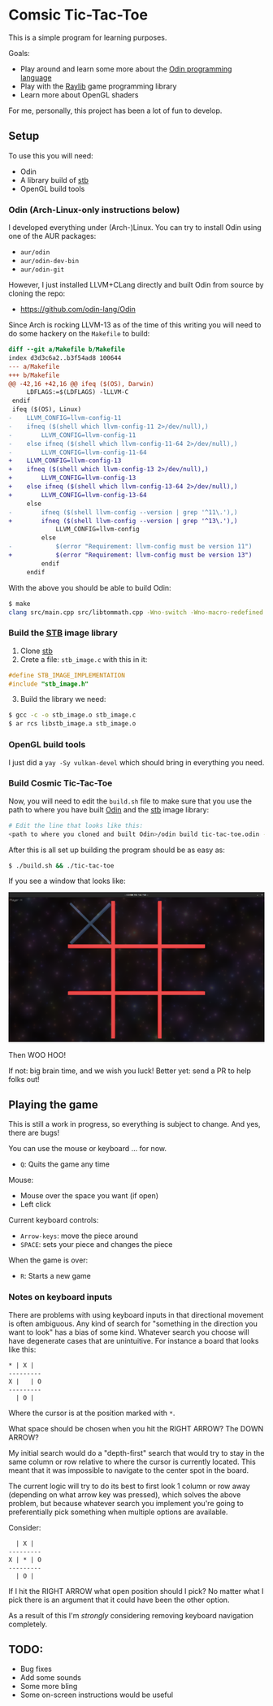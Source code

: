 # Comsic Tic-Tac-Toe

This is a simple program for learning purposes.

Goals:

* Play around and learn some more about the [Odin programming language](https://odin-lang.org/)
* Play with the [Raylib](https://www.raylib.com/) game programming library
* Learn more about OpenGL shaders

For me, personally, this project has been a lot of fun to develop.

## Setup
To use this you will need:

* Odin
* A library build of [stb](https://github.com/nothings/stb)
* OpenGL build tools

### Odin (Arch-Linux-only instructions below)
I developed everything under (Arch-)Linux.  You can try to install Odin using one of the AUR 
packages:

* `aur/odin`
* `aur/odin-dev-bin`
* `aur/odin-git`

However, I just installed LLVM+CLang directly and built Odin from source by cloning the repo:

* https://github.com/odin-lang/Odin

Since Arch is rocking LLVM-13 as of the time of this writing you will need to do some hackery
on the `Makefile` to build:

```diff
diff --git a/Makefile b/Makefile
index d3d3c6a2..b3f54ad8 100644
--- a/Makefile
+++ b/Makefile
@@ -42,16 +42,16 @@ ifeq ($(OS), Darwin)
     LDFLAGS:=$(LDFLAGS) -lLLVM-C
 endif
 ifeq ($(OS), Linux)
-    LLVM_CONFIG=llvm-config-11
-    ifneq ($(shell which llvm-config-11 2>/dev/null),)
-        LLVM_CONFIG=llvm-config-11
-    else ifneq ($(shell which llvm-config-11-64 2>/dev/null),)
-        LLVM_CONFIG=llvm-config-11-64
+    LLVM_CONFIG=llvm-config-13
+    ifneq ($(shell which llvm-config-13 2>/dev/null),)
+        LLVM_CONFIG=llvm-config-13
+    else ifneq ($(shell which llvm-config-13-64 2>/dev/null),)
+        LLVM_CONFIG=llvm-config-13-64
     else
-        ifneq ($(shell llvm-config --version | grep '^11\.'),)
+        ifneq ($(shell llvm-config --version | grep '^13\.'),)
             LLVM_CONFIG=llvm-config
         else
-            $(error "Requirement: llvm-config must be version 11")
+            $(error "Requirement: llvm-config must be version 13")
         endif
     endif
```

With the above you should be able to build Odin:

```bash
$ make
clang src/main.cpp src/libtommath.cpp -Wno-switch -Wno-macro-redefined -Wno-unused-value -std=c++14 -DGIT_SHA=\"38725fc0\" -DODIN_VERSION_RAW=\"dev-2022-01\" -I/usr/include -std=c++14   -fno-exceptions -D_GNU_SOURCE -D__STDC_CONSTANT_MACROS -D__STDC_FORMAT_MACROS -D__STDC_LIMIT_MACROS -L/usr/lib  -g -pthread -ldl -lm -lstdc++ -lLLVM-13 -o odin
```

### Build the [STB](https://github.com/nothings/stb) image library

1. Clone [stb](https://github.com/nothings/stb)
2. Crete a file: `stb_image.c` with this in it:

```c
#define STB_IMAGE_IMPLEMENTATION
#include "stb_image.h"
```

3. Build the library we need:

```bash
$ gcc -c -o stb_image.o stb_image.c
$ ar rcs libstb_image.a stb_image.o
```

### OpenGL build tools

I just did a `yay -Sy vulkan-devel` which should bring in everything you need.

### Build Cosmic Tic-Tac-Toe

Now, you will need to edit the `build.sh` file to make sure that you use the path to where you have
built [Odin](https://odin-lang.org/) and the [stb](https://github.com/nothings/stb) image library:

```bash
# Edit the line that looks like this:
<path to where you cloned and built Odin>/odin build tic-tac-toe.odin -vet -debug -extra-linker-flags:'<path to where you built the libstb_image.a file>/libstb_image.a'
```

After this is all set up building the program should be as easy as:

```bash
$ ./build.sh && ./tic-tac-toe
```

If you see a window that looks like:

![screenshot](./screenshot.png "Tic-Tac-Toe in the Cosmos!")

Then WOO HOO!

If not: big brain time, and we wish you luck!  Better yet: send a PR to help folks out!

## Playing the game

This is still a work in progress, so everything is subject to change.  And yes, there are bugs!

You can use the mouse or keyboard ... for now.

* `Q`: Quits the game any time

Mouse:

* Mouse over the space you want (if open)
* Left click

Current keyboard controls:

* `Arrow-keys`: move the piece around
* `SPACE`: sets your piece and changes the piece

When the game is over:

* `R`: Starts a new game

### Notes on keyboard inputs

There are problems with using keyboard inputs in that directional movement is often ambiguous.
Any kind of search for "something in the direction you want to look" has a bias of some kind.
Whatever search you choose will have degenerate cases that are unintuitive.  For instance a board
that looks like this:

```
* | X |
---------
X |   | O
---------
  | O |
```

Where the cursor is at the position marked with `*`.

What space should be chosen when you hit the RIGHT ARROW?  The DOWN ARROW?

My initial search would do a "depth-first" search that would try to stay in the same column or row
relative to where the cursor is currently located.  This meant that it was impossible to navigate to
the center spot in the board.

The current logic will try to do its best to first look 1 column or row away (depending on what
arrow key was pressed), which solves the above problem, but because whatever search you implement
you're going to preferentially pick something when multiple options are available.

Consider:

```
  | X |
---------
X | * | O
---------
  | O |
```

If I hit the RIGHT ARROW what open position should I pick?  No matter what I pick there is an
argument that it could have been the other option.

As a result of this I'm _strongly_ considering removing keyboard navigation completely.

## TODO:

* Bug fixes
* Add some sounds
* Some more bling
* Some on-screen instructions would be useful
